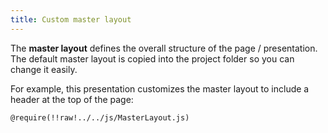 ```yaml
---
title: Custom master layout
---
```

The **master layout** defines the overall structure of the page / presentation.  
The default master layout is copied into the project folder so you can change 
it easily.

For example, this presentation customizes the master layout to include a header
at the top of the page:

```
@require(!!raw!../../js/MasterLayout.js)
```

